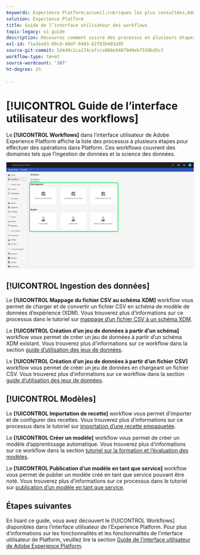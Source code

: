 ```yaml
---
keywords: Experience Platform;accueil;rubriques les plus consultées;Adobe Experience Platform;guide d’utilisation;guide de l’interface utilisateur des workflows;guide d’interface utilisateur des workflows;workflows;guide d’utilisation des workflows ;
solution: Experience Platform
title: Guide de l’interface utilisateur des workflows
topic-legacy: ui guide
description: Découvrez comment suivre des processus en plusieurs étapes pour effectuer des opérations courantes dans l’interface utilisateur de Adobe Experience Platform.
exl-id: f1a3ea83-09c9-48df-9493-62f03b403a95
source-git-commit: 5d449c1ca174cafcca988e9487940eb7550bd5cf
workflow-type: tm+mt
source-wordcount: '307'
ht-degree: 2%

---
```


# [!UICONTROL Guide de l’interface utilisateur des workflows]

Le **[!UICONTROL Workflows]** dans l’interface utilisateur de Adobe Experience Platform affiche la liste des processus à plusieurs étapes pour effectuer des opérations dans Platform. Ces workflows couvrent des domaines tels que l’ingestion de données et la science des données.

![workflows](./images/workflows/workflows.png)

## [!UICONTROL Ingestion des données]

Le **[!UICONTROL Mappage du fichier CSV au schéma XDM]** workflow vous permet de charger et de convertir un fichier CSV en schéma de modèle de données d’expérience (XDM). Vous trouverez plus d’informations sur ce processus dans le tutoriel sur [mappage d’un fichier CSV à un schéma XDM](../ingestion/tutorials/map-a-csv-file.md).

Le **[!UICONTROL Création d’un jeu de données à partir d’un schéma]** workflow vous permet de créer un jeu de données à partir d’un schéma XDM existant. Vous trouverez plus d’informations sur ce workflow dans la section [guide d’utilisation des jeux de données](../catalog/datasets/user-guide.md#schema).

Le **[!UICONTROL Création d’un jeu de données à partir d’un fichier CSV]** workflow vous permet de créer un jeu de données en chargeant un fichier CSV. Vous trouverez plus d’informations sur ce workflow dans la section [guide d’utilisation des jeux de données](../catalog/datasets/user-guide.md#csv).

## [!UICONTROL Modèles]

Le **[!UICONTROL Importation de recette]** workflow vous permet d&#39;importer et de configurer des recettes. Vous trouverez plus d’informations sur ce processus dans le tutoriel sur [importation d’une recette empaquetée](../data-science-workspace/models-recipes/import-packaged-recipe-ui.md).

Le **[!UICONTROL Créer un modèle]** workflow vous permet de créer un modèle d’apprentissage automatique. Vous trouverez plus d’informations sur ce workflow dans la section [tutoriel sur la formation et l’évaluation des modèles](../data-science-workspace/models-recipes/train-evaluate-model-ui.md).

Le **[!UICONTROL Publication d’un modèle en tant que service]** workflow vous permet de publier un modèle créé en tant que service pouvant être noté. Vous trouverez plus d’informations sur ce processus dans le tutoriel sur [publication d’un modèle en tant que service](../data-science-workspace/models-recipes/publish-model-service-ui.md).

## Étapes suivantes

En lisant ce guide, vous avez découvert le [!UICONTROL Workflows] disponibles dans l’interface utilisateur de l’Experience Platform. Pour plus d’informations sur les fonctionnalités et les fonctionnalités de l’interface utilisateur de Platform, veuillez lire la section [Guide de l’interface utilisateur de Adobe Experience Platform](ui-guide.md).
